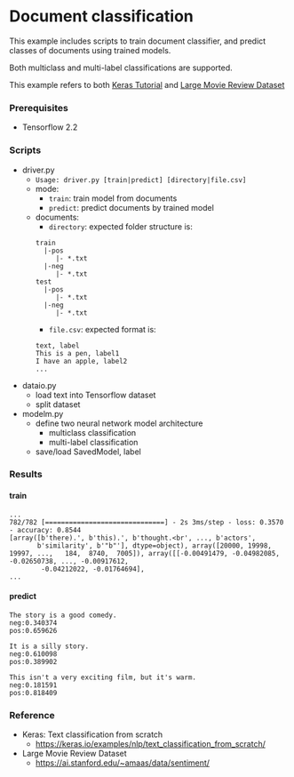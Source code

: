 # Document classification

This example includes scripts to train document classifier, and predict classes of documents using trained models.

Both multiclass and multi-label classifications are supported.

This example refers to both [Keras Tutorial](https://keras.io/examples/nlp/text_classification_from_scratch/) 
and [Large Movie Review Dataset](https://ai.stanford.edu/~amaas/data/sentiment/)

### Prerequisites
- Tensorflow 2.2

### Scripts
- driver.py
  - `Usage: driver.py [train|predict] [directory|file.csv]`
  - mode:
    - `train`: train model from documents
    - `predict`: predict documents by trained model
  - documents:
    - `directory`: expected folder structure is:
    ```
    train
      |-pos
         |- *.txt
      |-neg
         |- *.txt
    test
      |-pos
         |- *.txt
      |-neg
         |- *.txt
    ```
    - `file.csv`: expected format is:
    ```
    text, label
    This is a pen, label1
    I have an apple, label2
    ...
    ```
- dataio.py
  - load text into Tensorflow dataset
  - split dataset
- modelm.py
  - define two neural network model architecture
    - multiclass classification
    - multi-label classification
  - save/load SavedModel, label

### Results

#### train

```
...
782/782 [==============================] - 2s 3ms/step - loss: 0.3570 - accuracy: 0.8544
[array([b'there).', b'this).', b'thought.<br', ..., b'actors',
       b'similarity', b'"b"'], dtype=object), array([20000, 19998, 19997, ...,   184,  8740,  7005]), array([[-0.00491479, -0.04982085, -0.02650738, ..., -0.00917612,
        -0.04212022, -0.01764694],
...
```

#### predict

```
The story is a good comedy.
neg:0.340374
pos:0.659626

It is a silly story.
neg:0.610098
pos:0.389902

This isn't a very exciting film, but it's warm.
neg:0.181591
pos:0.818409
```


### Reference
- Keras: Text classification from scratch
  - https://keras.io/examples/nlp/text_classification_from_scratch/
- Large Movie Review Dataset
  - https://ai.stanford.edu/~amaas/data/sentiment/

